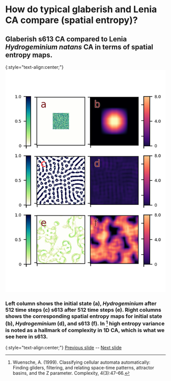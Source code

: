 # How do typical glaberish and Lenia CA compare (spatial entropy)?

## Glaberish s613 CA compared to Lenia _Hydrogeminium natans_ CA in terms of spatial entropy maps.

{:style="text-align:center;"}
![teaser figure showing Orbium and s613 CA](https://raw.githubusercontent.com/riveSunder/yuca/master/assets/glaberish/spatial_entropy.png)

### Left column shows the initial state (a), _Hydrogeminium_ after 512 time steps (c) s613 after 512 time steps (e). Right columns shows the corresponding spatial entropy maps for initial state (b), _Hydrogeminium_ (d), and s613 (f). In [^Wu1999] high entropy variance is noted as a hallmark of complexity in 1D CA, which is what we see here in s613. 

[^Wu1999]: Wuensche, A. (1999). Classifying cellular automata automatically: Finding gliders, filtering, and relating space-time patterns, attractor basins, and the Z parameter. Complexity, 4(3):47–66.

{:style="text-align:center;"}
[Previous slide](https://rivesunder.github.io/yuca/g_slide_009) -- [Next slide](https://rivesunder.github.io/yuca/g_slide_010)
